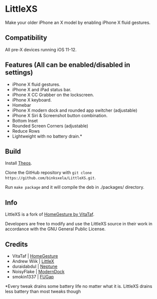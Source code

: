 # LittleXS 

Make your older iPhone an X model by enabling iPhone X fluid gestures.

## Compatibility

All pre-X devices running iOS 11-12.

## Features (All can be enabled/disabled in settings)
* iPhone X fluid gestures.
* iPhone X and iPad status bar.
* iPhone X CC Grabber on the lockscreen.
* iPhone X keyboard.
* Homebar
* iPhone X modern dock and rounded app switcher (adjustable)
* iPhone X Siri & Screenshot button combination.
* Bottom Inset
* Rounded Screen Corners (adjustable)
* Reduce Rows
* Lightweight with no battery drain.*

## Build

Install [Theos](https://github.com/theos/theos).

Clone the GitHub repository with `git clone https://github.com/binksxela/LittleXS.git`.

Run `make package` and it will compile the deb in ./packages/ directory.

## Info
LittleXS is a fork of [HomeGesture by VitaTaf](https://github.com/VitaTaf/HomeGesture).

Developers are free to modify and use the LittleXS source in their work in accordance with the GNU General Public License.

## Credits
* VitaTaf | [HomeGesture](https://github.com/VitaTaf/HomeGesture)
* Andrew Wiik | [LittleX](https://github.com/andrewwiik/LittleX)
* duraidabdul | [Neptune](https://github.com/duraidabdul/Neptune)
* NoisyFlake | [ModernDock](https://github.com/NoisyFlake/ModernDock)
* smokin1337 | [FUGap](https://repo.packix.com/package/com.smokin1337.fugap/)

*Every tweak drains some battery life no matter what it is. LittleXS drains less battery than most tweaks though
